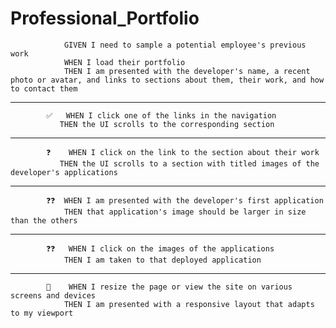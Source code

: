 # Professional_Portfolio


                GIVEN I need to sample a potential employee's previous work
                WHEN I load their portfolio
                THEN I am presented with the developer's name, a recent photo or avatar, and links to sections about them, their work, and how to contact them
---
            
            
            ✅   WHEN I click one of the links in the navigation
               THEN the UI scrolls to the corresponding section 
            
---            
            ❓    WHEN I click on the link to the section about their work
               THEN the UI scrolls to a section with titled images of the developer's applications
            
---           
            ❓❓  WHEN I am presented with the developer's first application
                THEN that application's image should be larger in size than the others
---         
            ❓❓   WHEN I click on the images of the applications
                THEN I am taken to that deployed application
---            
            👻    WHEN I resize the page or view the site on various screens and devices
                THEN I am presented with a responsive layout that adapts to my viewport
        